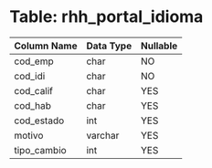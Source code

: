 # Table: rhh_portal_idioma

| Column Name | Data Type | Nullable |
|-------------|-----------|----------|
| cod_emp | char | NO |
| cod_idi | char | NO |
| cod_calif | char | YES |
| cod_hab | char | YES |
| cod_estado | int | YES |
| motivo | varchar | YES |
| tipo_cambio | int | YES |
